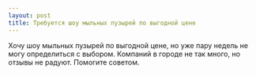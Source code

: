 ```yaml
---
layout: post 
title: Требуется шоу мыльных пузырей по выгодной цене 
--- 
```

Хочу шоу мыльных пузырей по выгодной цене, но уже пару недель не могу определиться с выбором. Компаний в городе не так много, но отзывы не радуют. Помогите советом.